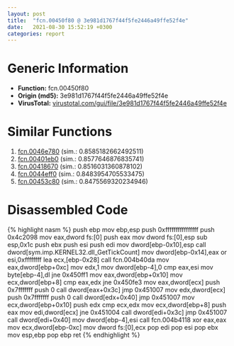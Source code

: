 ```yaml
---
layout: post
title:  "fcn.00450f80 @ 3e981d1767f44f5fe2446a49ffe52f4e"
date:   2021-08-30 15:52:19 +0300
categories: report
---
```


# Generic Information
- **Function:** fcn.00450f80
- **Origin (md5):** 3e981d1767f44f5fe2446a49ffe52f4e
- **VirusTotal:** [virustotal.com/gui/file/3e981d1767f44f5fe2446a49ffe52f4e][virustotal_ref]



# Similar Functions

1. [fcn.0046e780][similar_1_ref] (sim.: 0.8585182662492511)
2. [fcn.00401eb0][similar_2_ref] (sim.: 0.8577646876835741)
3. [fcn.00418670][similar_3_ref] (sim.: 0.8516031360878102)
4. [fcn.0044eff0][similar_4_ref] (sim.: 0.8483954705533475)
5. [fcn.00453c80][similar_5_ref] (sim.: 0.8475569320234946)


# Disassembled Code

{% highlight nasm %}
push ebp
mov ebp,esp
push 0xffffffffffffffff
push 0x4c2098
mov eax,dword fs:[0]
push eax
mov dword fs:[0],esp
sub esp,0x1c
push ebx
push esi
push edi
mov dword[ebp-0x10],esp
call dword[sym.imp.KERNEL32.dll_GetTickCount]
mov dword[ebp-0x14],eax
or esi,0xffffffff
lea ecx,[ebp-0x28]
call fcn.004b40da
mov eax,dword[ebp+0xc]
mov edx,1
mov dword[ebp-4],0
cmp eax,esi
mov byte[ebp-4],dl
jne 0x450ff1
mov eax,dword[ebp+0x10]
mov ecx,dword[ebp+8]
cmp eax,edx
jne 0x450fe3
mov eax,dword[ecx]
push 0x7fffffff
push 0
call dword[eax+0x3c]
jmp 0x451007
mov edx,dword[ecx]
push 0x7fffffff
push 0
call dword[edx+0x40]
jmp 0x451007
mov ecx,dword[ebp+0x10]
push edx
cmp ecx,edx
mov ecx,dword[ebp+8]
push eax
mov edi,dword[ecx]
jne 0x451004
call dword[edi+0x3c]
jmp 0x451007
call dword[edi+0x40]
mov dword[ebp-4],esi
call fcn.004b4118
xor eax,eax
mov ecx,dword[ebp-0xc]
mov dword fs:[0],ecx
pop edi
pop esi
pop ebx
mov esp,ebp
pop ebp
ret 
{% endhighlight %}


[similar_1_ref]: /report/fcn.0046e780@c60344b51fa39a329b92557d24ff7670
[similar_2_ref]: /report/fcn.00401eb0@9c2b894b84f59672d8be2e984066f76f
[similar_3_ref]: /report/fcn.00418670@e2ba7f10eb234338a49853c34d7d9c56
[similar_4_ref]: /report/fcn.0044eff0@c60344b51fa39a329b92557d24ff7670
[similar_5_ref]: /report/fcn.00453c80@c60344b51fa39a329b92557d24ff7670
[virustotal_ref]: https://www.virustotal.com/gui/file/3e981d1767f44f5fe2446a49ffe52f4e